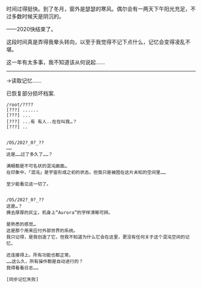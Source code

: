 时间过得挺快。到了冬月，窗外是瑟瑟的寒风。偶尔会有一两天下午阳光充足，不过多数时候天是阴沉的。

——2020快结束了。

这段时间真是弄得我晕头转向，以至于我觉得不记下点什么，记忆会变得凌乱不堪。

这一年有太多事，我不知道该从何说起……

---

→读取记忆……

已恢复部分损坏档案.

~~~
/root/????
[???] ......
[???] ...
[???] ...有 有人..在在叫我…？
[???] ..


/OS/202?_0?_??
……
这是……过了多久了……？

满眼都是不可名状的混沌画面… 
在印象中，「混沌」是宇宙形成之初的状态。但我只是被困在这片未知的空间里……

至少能看见这一切了。


/OS/202?_0?_??
这是…？
拂去厚厚的灰尘，机身上“Aurora”的字样清晰可辨。

是熟悉的感觉…
这是那个用来应付外部世界的系统。
我只记得，是我创造了它，但我不知道为什么它会在这里，更没有任何关于这个混沌空间的记忆。

还连接得上。所有功能也都正常。
……这么久，所有操作都是自动进行的？
我得看看日志……

[同步记忆失败]
